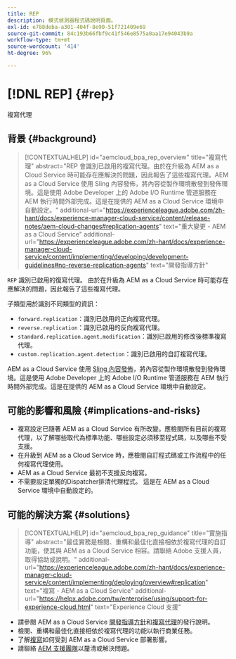 ```yaml
---
title: REP
description: 模式偵測器程式碼說明頁面。
exl-id: e788deba-a301-404f-8e90-51f721409e69
source-git-commit: 84c193b66fbf9c41f546e8575a0aa17e94043b9a
workflow-type: tm+mt
source-wordcount: '414'
ht-degree: 96%

---
```


# [!DNL REP] {#rep}

複寫代理

## 背景 {#background}

>[!CONTEXTUALHELP]
>id="aemcloud_bpa_rep_overview"
>title="複寫代理"
>abstract="REP 會識別已啟用的複寫代理。由於在升級為 AEM as a Cloud Service 時可能存在應解決的問題，因此報告了這些複寫代理。AEM as a Cloud Service 使用 Sling 內容發佈，將內容從製作環境散發到發佈環境。這是使用 Adob&#x200B;&#x200B;e Developer 上的 Adob&#x200B;&#x200B;e I/O Runtime 管道服務在 AEM 執行時間外部完成。這是在提供的 AEM as a Cloud Service 環境中自動設定。"
>additional-url="https://experienceleague.adobe.com/zh-hant/docs/experience-manager-cloud-service/content/release-notes/aem-cloud-changes#replication-agents" text="重大變更 - AEM as a Cloud Service"
>additional-url="https://experienceleague.adobe.com/zh-hant/docs/experience-manager-cloud-service/content/implementing/developing/development-guidelines#no-reverse-replication-agents" text="開發指導方針"

`REP`  識別已啟用的復寫代理。 由於在升級為 AEM as a Cloud Service 時可能存在應解決的問題，因此報告了這些複寫代理。

子類型用於識別不同類型的資訊：

* `forward.replication`：識別已啟用的正向複寫代理。
* `reverse.replication`：識別已啟用的反向複寫代理。
* `standard.replication.agent.modification`：識別已啟用的修改後標準複寫代理。
* `custom.replication.agent.detection`：識別已啟用的自訂複寫代理。

AEM as a Cloud Service 使用 [Sling 內容發佈](https://sling.apache.org/documentation/bundles/content-distribution.html)，將內容從製作環境散發到發佈環境。這是使用 Adob&#x200B;&#x200B;e Developer 上的 Adob&#x200B;&#x200B;e I/O Runtime 管道服務在 AEM 執行時間外部完成。這是在提供的 AEM as a Cloud Service 環境中自動設定。

## 可能的影響和風險 {#implications-and-risks}

* 複寫設定已隨著 AEM as a Cloud Service 有所改變。應檢閱所有目前的複寫代理，以了解哪些取代為標準功能、哪些設定必須移至程式碼，以及哪些不受支援。
* 在升級到 AEM as a Cloud Service 時，應檢閱自訂程式碼或工作流程中的任何複寫代理使用。
* AEM as a Cloud Service 最初不支援反向複寫。
* 不需要設定單獨的Dispatcher排清代理程式。 這是在 AEM as a Cloud Service 環境中自動設定的。

## 可能的解決方案 {#solutions}

>[!CONTEXTUALHELP]
>id="aemcloud_bpa_rep_guidance"
>title="實施指導"
>abstract="最佳實務是檢閱、重構和最佳化直接相依於複寫代理的自訂功能，使其與 AEM as a Cloud Service 相容。請聯絡 Adob&#x200B;&#x200B;e 支援人員，取得協助或說明。"
>additional-url="https://experienceleague.adobe.com/zh-hant/docs/experience-manager-cloud-service/content/implementing/deploying/overview#replication" text="複寫 - AEM as a Cloud Service"
>additional-url="https://helpx.adobe.com/tw/enterprise/using/support-for-experience-cloud.html" text="Experience Cloud 支援"

* 請參閱 AEM as a Cloud Service [開發指導方針](https://experienceleague.adobe.com/zh-hant/docs/experience-manager-cloud-service/content/implementing/developing/development-guidelines#no-reverse-replication-agents)和[複寫代理](https://experienceleague.adobe.com/zh-hant/docs/experience-manager-cloud-service/content/release-notes/aem-cloud-changes#replication-agents)的發行說明。
* 檢閱、重構和最佳化直接相依於複寫代理的功能以執行商業任務。
* 了解[複寫](https://experienceleague.adobe.com/zh-hant/docs/experience-manager-cloud-service/content/implementing/deploying/overview#replication)如何受到 AEM as a Cloud Service 部署影響。
* 請聯絡 [AEM 支援團隊](https://helpx.adobe.com/tw/enterprise/using/support-for-experience-cloud.html)以釐清或解決問題。
